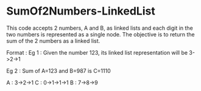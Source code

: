 # SumOf2Numbers-LinkedList
This code accepts 2 numbers, A and B, as linked lists and each digit in the two numbers is represented as a single node. The objective is to return the sum of the 2 numbers as a linked list.

Format :
  Eg 1 : Given the number 123, its linked list representation will be 3->2->1
  
  Eg 2 : Sum of A=123 and B=987 is C=1110
  
  A : 3->2->1                   C : 0->1->1->1
  B : 7->8->9
  
